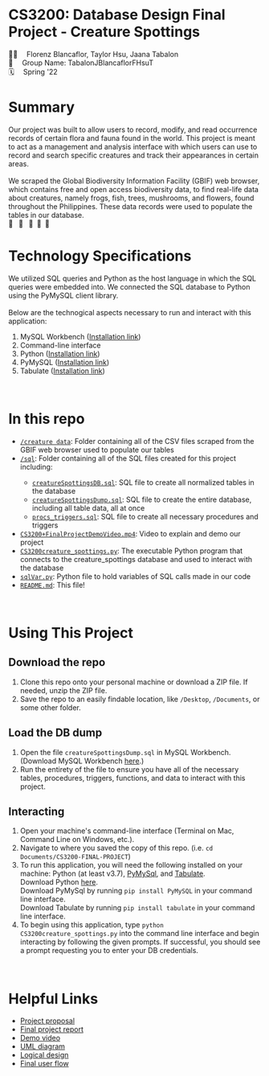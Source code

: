 # CS3200: Database Design Final Project - Creature Spottings

👩‍💻 &emsp;Florenz Blancaflor, Taylor Hsu, Jaana Tabalon
<br>
👥 &emsp;Group Name: TabalonJBlancaflorFHsuT
<br>
🗓️ &emsp;Spring '22
<br>

<h1>Summary</h1>
Our project was built to allow users to record, modify, and read occurrence records of certain flora and fauna found in the world. This project is meant to act as a management and analysis interface with which users can use to record and search specific creatures and track their appearances in certain areas. 
<br><br>
We scraped the Global Biodiversity Information Facility (GBIF) web browser, which contains free and open access biodiversity data, to find real-life data about creatures, namely frogs, fish, trees, mushrooms, and flowers, found throughout the Philippines. These data records were used to populate the tables in our database.
<br>
🐸 &ensp;🐠 &ensp;🍄&ensp;🌺&ensp;🌳
<br>

<h1>Technology Specifications</h1>
We utilized SQL queries and Python as the host language in which the SQL queries were embedded into. We connected the SQL database to Python using the PyMySQL client library. <br><br>
Below are the technogical aspects necessary to run and interact with this application: <br>
<ol>
    <li>MySQL Workbench (<a href="https://dev.mysql.com/downloads/workbench/">Installation link</a>)</li>
    <li>Command-line interface</li>
    <li>Python (<a href="https://www.python.org/downloads/">Installation link</a>)</li>
    <li>PyMySQL (<a href="https://pypi.org/project/PyMySQL/#installation">Installation link</a>)</li>
    <li>Tabulate (<a href="https://pypi.org/project/tabulate/">Installation link</a>)</li>
</ol>
<br>

<h1>In this repo</h1>
<ul>
    <li><a href="https://github.com/jaanatabalon/CS3200-FinalProject/tree/master/creature%20data"><code>/creature data</code></a>: Folder containing all of the CSV files scraped from the GBIF web browser used to populate our tables</li>
    <li><a href="https://github.com/jaanatabalon/CS3200-FinalProject/tree/master/sql"><code>/sql</code></a>: Folder containing all of the SQL files created for this project including:</li>
        <ul>
            <li><a href="https://github.com/jaanatabalon/CS3200-FinalProject/blob/master/sql/creatureSpottingsDB.sql"><code>creatureSpottingsDB.sql</code></a>: SQL file to create all normalized tables in the database</li>
            <li><a href="https://github.com/jaanatabalon/CS3200-FinalProject/blob/master/sql/creatureSpottingsDump.sql"><code>creatureSpottingsDump.sql</code></a>: SQL file to create the entire database, including all table data, all at once</li>
            <li><a href="https://github.com/jaanatabalon/CS3200-FinalProject/blob/master/sql/procs_triggers.sql"><code>procs_triggers.sql</code></a>: SQL file to create all necessary procedures and triggers</li>
        </ul>
    <li><a href="https://github.com/jaanatabalon/CS3200-FinalProject/blob/master/CS3200%2BFinalProjectDemoVideo.mp4"><code>CS3200+FinalProjectDemoVideo.mp4</code></a>: Video to explain and demo our project</li>
    <li><a href="https://github.com/jaanatabalon/CS3200-FinalProject/blob/master/CS3200creature_spottings.py"><code>CS3200creature_spottings.py</code></a>: The executable Python program that connects to the creature_spottings database and used to interact with the database</li>
    <li><a href="https://github.com/jaanatabalon/CS3200-FinalProject/blob/master/sqlVar.py"><code>sqlVar.py</code></a>: Python file to hold variables of SQL calls made in our code</li>
    <li><a href="https://github.com/jaanatabalon/CS3200-FinalProject/blob/master/README.md"><code>README.md</code></a>: This file!</li>
</ul>
<br>

<h1>Using This Project</h1>
<h2>Download the repo</h2>
<ol>
    <li>Clone this repo onto your personal machine or download a ZIP file. If needed, unzip the ZIP file. </li>
    <li>Save the repo to an easily findable location, like <code>/Desktop</code>, <code>/Documents</code>, or some other folder.</li>
</ol>

<h2>Load the DB dump</h2>
<ol>
    <li>Open the file <code>creatureSpottingsDump.sql</code> in MySQL Workbench. (Download MySQL Workbench <a href="https://dev.mysql.com/downloads/workbench/">here</a>.)</li>
    <li>Run the entirety of the file to ensure you have all of the necessary tables, procedures, triggers, functions, and data to interact with this project.</li>
</ol>

<h2>Interacting</h2>
<ol>
    <li>Open your machine's command-line interface (Terminal on Mac, Command Line on Windows, etc.).</li>
    <li>Navigate to where you saved the copy of this repo. (i.e. <code>cd Documents/CS3200-FINAL-PROJECT</code>)</li>
    <li>To run this application, you will need the following installed on your machine: Python (at least v3.7), <a href="https://pypi.org/project/PyMySQL/">PyMySql</a>, and <a  href="https://pypi.org/project/tabulate/">Tabulate</a>.
    <br>
    Download Python <a href="https://www.python.org/downloads/">here</a>.
    <br>
    Download PyMySql by running <code>pip install PyMySQL</code> in your command line interface.
    <br>
    Download Tabulate by running <code>pip install tabulate</code> in your command line interface.</li>
    <li>To begin using this application, type <code>python CS3200creature_spottings.py</code> into the command line interface and begin interacting by following the given prompts. If successful, you should see a prompt requesting you to enter your DB credentials.</li>
</ol>
<br>

<h1>Helpful Links</h1>
<ul>
    <li><a href="https://docs.google.com/document/d/1iyNG2t4s5Hf73U3ktlM_kfVg9TzZ7nm5hzp9Rq7EXEA/edit?usp=sharing">Project proposal</a></li>
    <li><a href="https://docs.google.com/document/d/1SCU78gjwNTCGARCyiVDa-YuPHVsXkPjsdmLAWHzmhpI/edit?usp=sharing">Final project report</a></li>
    <li><a href="https://youtu.be/7dlELG_94_0">Demo video</a></li>
    <li><a href="https://github.com/jaanatabalon/CS3200-FinalProject/blob/master/diagrams/UML.pdf">UML diagram</a></li>
    <li><a href="https://github.com/jaanatabalon/CS3200-FinalProject/blob/master/diagrams/LogicalDesign.pdf">Logical design</a></li>
    <li><a href="https://github.com/jaanatabalon/CS3200-FinalProject/blob/master/diagrams/UserFlow.pdf">Final user flow</a></li>
</ul>